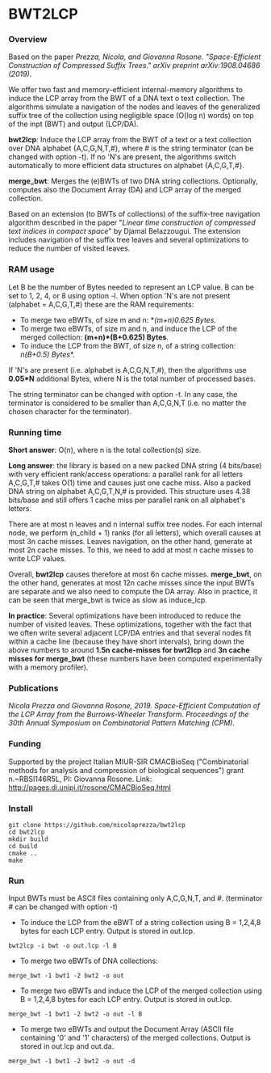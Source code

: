 # BWT2LCP

### Overview

Based on the paper *Prezza, Nicola, and Giovanna Rosone. "Space-Efficient Construction of Compressed Suffix Trees." arXiv preprint arXiv:1908.04686 (2019).*

We offer two fast and memory-efficient internal-memory algorithms to induce the LCP array from the BWT of a DNA text o text collection. The algorithms simulate a navigation of the nodes and leaves of the generalized suffix tree of the collection using negligible space (O(log n) words) on top of the inpt (BWT) and output (LCP/DA). 

**bwt2lcp**: Induce the LCP array from the BWT of a text or a text collection over DNA alphabet {A,C,G,N,T,#}, where # is the string terminator (can be changed with option -t). If no 'N's are present, the algorithms switch automatically to more efficient data structures on alphabet {A,C,G,T,#}.

**merge_bwt**: Merges the (e)BWTs of two DNA string collections. Optionally, computes also the Document Array (DA) and LCP array of the merged collection. 

 Based on an extension (to BWTs of collections) of the suffix-tree navigation algorithm described in  the paper "*Linear time construction of compressed text indices in compact space*" by Djamal Belazzougui. The extension includes navigation of the suffix tree leaves and several optimizations to reduce the number of visited leaves.

### RAM usage

Let B be the number of Bytes needed to represent an LCP value. B can be set to 1, 2, 4, or 8 using option -l. When option 'N's are not present (alphabet = A,C,G,T,#) these are the RAM requirements:

- To merge two eBWTs, of size m and n: **(m+n)*0.625 Bytes**.
- To merge two eBWTs, of size m and n, and induce the LCP of the merged collection: **(m+n)*(B+0.625) Bytes**.
- To induce the LCP from the BWT, of size n, of a string collection: **n*(B+0.5) Bytes**.

If 'N's are present (i.e. alphabet is A,C,G,N,T,#), then the algorithms use **0.05*N** additional Bytes, where N is the total number of processed bases. 

The string terminator can be changed with option -t. In any case, the terminator is considered to be smaller than A,C,G,N,T (i.e. no matter the chosen character for the terminator).

### Running time

**Short answer**: O(n), where n is the total collection(s) size. 

**Long answer**: the library is based on a new packed DNA string (4 bits/base) with very efficient rank/access operations: a parallel rank for all letters A,C,G,T,# takes O(1) time and causes just one cache miss. Also a packed DNA string on alphabet A,C,G,T,N,# is provided. This structure uses 4.38 bits/base and still offers 1 cache miss per parallel rank on all alphabet's letters. 

There are at most n leaves and n internal suffix tree nodes. For each internal node, we perform (n_child + 1) ranks (for all letters), which overall causes at most 3n cache misses. Leaves navigation, on the other hand, generate at most 2n cache misses. To this, we need to add at most n cache misses to write LCP values. 

Overall, **bwt2lcp** causes therefore at most 6n cache misses. **merge_bwt**, on the other hand, generates at most 12n cache misses since the input BWTs are separate and we also need to compute the DA array. Also in practice, it can be seen that merge_bwt is twice as slow as induce_lcp.

**In practice**: Several optimizations have been introduced to reduce the number of visited leaves. These optimizations, together with the fact that we often write several adjacent LCP/DA entries and that several nodes fit within a cache line (because they have short intervals), bring down the above numbers to around **1.5n  cache-misses for bwt2lcp** and **3n cache misses for merge_bwt** (these numbers have been computed experimentally with a memory profiler).

### Publications

*Nicola Prezza and Giovanna Rosone, 2019. Space-Efficient Computation of the LCP Array from the Burrows-Wheeler Transform. Proceedings of the 30th Annual Symposium on Combinatorial Pattern Matching (CPM).*

### Funding

Supported by the project Italian MIUR-SIR CMACBioSeq ("Combinatorial methods for analysis and compression of biological sequences") grant n.~RBSI146R5L, PI: Giovanna Rosone. Link: http://pages.di.unipi.it/rosone/CMACBioSeq.html

### Install

~~~~
git clone https://github.com/nicolaprezza/bwt2lcp
cd bwt2lcp
mkdir build
cd build
cmake ..
make
~~~~

### Run

Input BWTs must be ASCII files containing only A,C,G,N,T, and #. (terminator # can be changed with option -t)

- To induce the LCP from the eBWT of a string collection using B = 1,2,4,8 bytes for each LCP entry. Output is stored in out.lcp.
~~~~
bwt2lcp -i bwt -o out.lcp -l B
~~~~ 
- To merge two eBWTs of DNA collections:
~~~~
merge_bwt -1 bwt1 -2 bwt2 -o out
~~~~ 
- To merge two eBWTs and induce the LCP of the merged collection using B = 1,2,4,8 bytes for each LCP entry. Output is stored in out.lcp.
~~~~
merge_bwt -1 bwt1 -2 bwt2 -o out -l B
~~~~ 
- To merge two eBWTs and output the Document Array (ASCII file containing '0' and '1' characters) of the merged collections. Output is stored in out.lcp and out.da.
~~~~
merge_bwt -1 bwt1 -2 bwt2 -o out -d
~~~~ 






